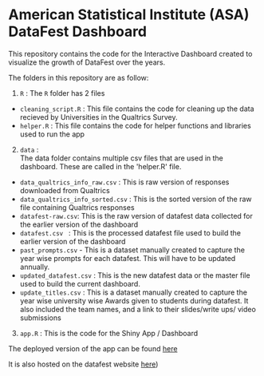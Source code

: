 # American Statistical Institute (ASA) DataFest Dashboard

This repository contains the code for the Interactive Dashboard created to visualize the growth of DataFest over the years. 

The folders in this repository are as follow:  

1. `R` :
The `R` folder has 2 files  

- `cleaning_script.R` : This file contains the code for cleaning up the data recieved by Universities in the Qualtrics Survey. 
- `helper.R` : This file contains the code for helper functions and libraries used to run the app

2. `data` :  
The data folder contains multiple csv files that are used in the dashboard. These are called in the 'helper.R' file.  
- `data_qualtrics_info_raw.csv` : This is raw version of responses downloaded from Qualtrics
- `data_qualtrics_info_sorted.csv` : This is the sorted version of the raw file containing Qualtrics responses
- `datafest-raw.csv`: This is the raw version of datafest data collected for the earlier version of the dashboard
- `datafest.csv ` : This is the processed datafest file used to build the earlier version of the dashboard
- `past_prompts.csv` - This is a dataset manually created to capture the year wise prompts for each datafest. This will have to be updated annually.
- `updated_datafest.csv` : This is the new datafest data or the master file used to build the current dashboard.
- `update_titles.csv` : This is a dataset manually created to capture the year wise university wise Awards given to students during datafest. It also included the team names, and a link to their slides/write ups/ video submissions

3. `app.R` : This is the code for the Shiny App /  Dashboard


The deployed version of the app can be found [here](https://allis.shinyapps.io/datafest/) 

It is also hosted on the datafest website [here](https://asa-datafest.netlify.app/))
